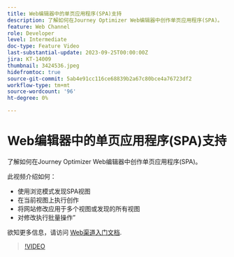 ```yaml
---
title: Web编辑器中的单页应用程序(SPA)支持
description: 了解如何在Journey Optimizer Web编辑器中创作单页应用程序(SPA)。
feature: Web Channel
role: Developer
level: Intermediate
doc-type: Feature Video
last-substantial-update: 2023-09-25T00:00:00Z
jira: KT-14009
thumbnail: 3424536.jpeg
hidefromtoc: true
source-git-commit: 5ab4e91cc116ce68839b2a67c80bce4a76723df2
workflow-type: tm+mt
source-wordcount: '96'
ht-degree: 0%

---
```



# Web编辑器中的单页应用程序(SPA)支持

了解如何在Journey Optimizer Web编辑器中创作单页应用程序(SPA)。

此视频介绍如何：

* 使用浏览模式发现SPA视图
* 在当前视图上执行创作
* 将网站修改应用于多个视图或发现的所有视图
* 对修改执行批量操作”

欲知更多信息，请访问 [Web渠道入门文档](https://experienceleague.adobe.com/docs/journey-optimizer/using/web/get-started-web.html).

>[!VIDEO](https://video.tv.adobe.com/v/3424536/?learn=on)
